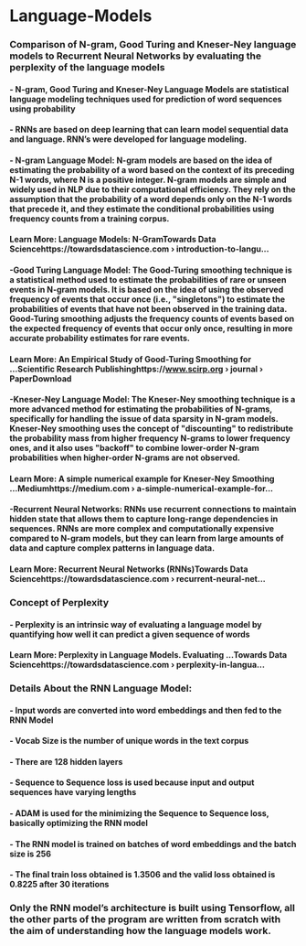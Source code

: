 # Language-Models


### Comparison of N-gram, Good Turing and Kneser-Ney language models to Recurrent Neural Networks by evaluating the perplexity of the language models

#### - N-gram, Good Turing and Kneser-Ney Language Models are statistical language modeling techniques used for prediction of word sequences using probability

#### - RNNs are based on deep learning that can learn model sequential data and language. RNN’s were developed for language modeling.

#### - N-gram Language Model: N-gram models are based on the idea of estimating the probability of a word based on the context of its preceding N-1 words, where N is a positive integer. N-gram models are simple and widely used in NLP due to their computational efficiency. They rely on the assumption that the probability of a word depends only on the N-1 words that precede it, and they estimate the conditional probabilities using frequency counts from a training corpus.

#### Learn More: Language Models: N-GramTowards Data Sciencehttps://towardsdatascience.com › introduction-to-langu...

#### -Good Turing Language Model: The Good-Turing smoothing technique is a statistical method used to estimate the probabilities of rare or unseen events in N-gram models. It is based on the idea of using the observed frequency of events that occur once (i.e., "singletons") to estimate the probabilities of events that have not been observed in the training data. Good-Turing smoothing adjusts the frequency counts of events based on the expected frequency of events that occur only once, resulting in more accurate probability estimates for rare events.

#### Learn More: An Empirical Study of Good-Turing Smoothing for ...Scientific Research Publishinghttps://www.scirp.org › journal › PaperDownload

#### -Kneser-Ney Language Model: The Kneser-Ney smoothing technique is a more advanced method for estimating the probabilities of N-grams, specifically for handling the issue of data sparsity in N-gram models. Kneser-Ney smoothing uses the concept of "discounting" to redistribute the probability mass from higher frequency N-grams to lower frequency ones, and it also uses "backoff" to combine lower-order N-gram probabilities when higher-order N-grams are not observed.

#### Learn More: A simple numerical example for Kneser-Ney Smoothing ...Mediumhttps://medium.com › a-simple-numerical-example-for...

#### -Recurrent Neural Networks: RNNs use recurrent connections to maintain hidden state that allows them to capture long-range dependencies in sequences. RNNs are more complex and computationally expensive compared to N-gram models, but they can learn from large amounts of data and capture complex patterns in language data.

#### Learn More: Recurrent Neural Networks (RNNs)Towards Data Sciencehttps://towardsdatascience.com › recurrent-neural-net...


### Concept of Perplexity

#### - Perplexity is an intrinsic way of evaluating a language model by quantifying how well it can predict a given sequence of words

#### Learn More: Perplexity in Language Models. Evaluating ...Towards Data Sciencehttps://towardsdatascience.com › perplexity-in-langua...

### Details About the RNN Language Model:

#### - Input words are converted into word embeddings and then fed to the RNN Model
#### - Vocab Size is the number of unique words in the text corpus
#### - There are 128 hidden layers
#### - Sequence to Sequence loss is used because input and output sequences have varying lengths
#### - ADAM is used for the minimizing the Sequence to Sequence loss, basically optimizing the RNN model
#### - The RNN model is trained on batches of word embeddings and the batch size is 256
#### - The final train loss obtained is 1.3506 and the valid loss obtained is 0.8225 after 30 iterations

### Only the RNN model’s architecture is built using Tensorflow, all the other parts of the program are written from scratch with the aim of understanding how the language models work.





